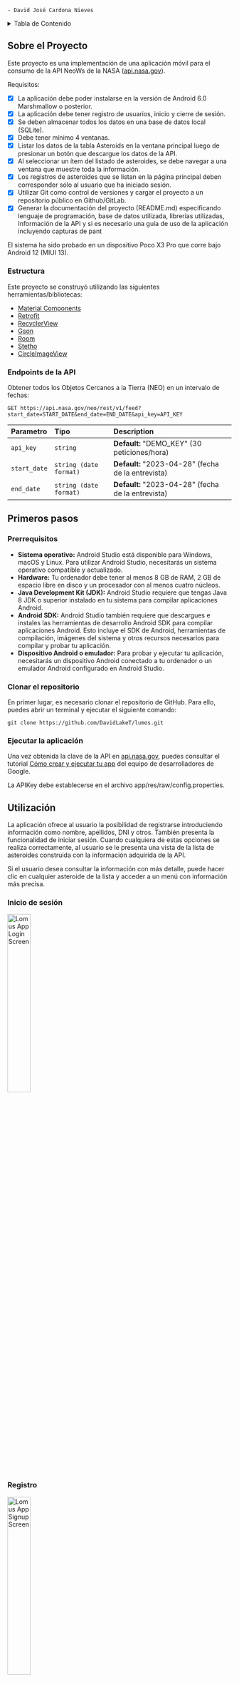 ```
- David José Cardona Nieves
```

<!-- TABLE OF CONTENTS -->
<details>
  <summary>Tabla de Contenido</summary>
  <ol>
    <li>
      <a href="#sobre-el-proyecto">Sobre el Proyecto</a>
      <ul>
        <li><a href="#estructura">Estructura</a></li>
      </ul>
    </li>
    <li>
      <a href="#primeros-pasos">Primeros pasos</a>
      <ul>
        <li><a href="#prerrequisitos">Prerrequisitos</a></li>
        <li><a href="#clonar-el-repositorio">Clonar el repositorio</a></li>
        <li><a href="#ejecutar-la-aplicación">Ejecutar la aplicación</a></li>
      </ul>
    </li>
    <li><a href="#utilización">Utilización</a></li>
    <li><a href="#planeación">Planeación</a></li>
    <li><a href="#licencia">Licencia</a></li>
    <li><a href="#contacto">Contacto</a></li>
  </ol>
</details>



<!-- ABOUT THE PROJECT -->
## Sobre el Proyecto

Este proyecto es una implementación de una aplicación móvil para el consumo de la API NeoWs de la NASA ([api.nasa.gov](https://api.nasa.gov/)).

Requisitos:
* [x] La aplicación debe poder instalarse en la versión de Android 6.0 Marshmallow o posterior.
* [x] La aplicación debe tener registro de usuarios, inicio y cierre de sesión.
* [x] Se deben almacenar todos los datos en una base de datos local (SQLite).
* [x] Debe tener mínimo 4 ventanas.
* [x] Listar los datos de la tabla Asteroids en la ventana principal luego de presionar un botón que descargue los datos de la API.
* [x] Al seleccionar un ítem del listado de asteroides, se debe navegar a una ventana que muestre toda la información.
* [x] Los registros de asteroides que se listan en la página principal deben corresponder sólo al usuario que ha iniciado sesión. 
* [x] Utilizar Git como control de versiones y cargar el proyecto a un repositorio público en Github/GitLab. 
* [x] Generar la documentación del proyecto (README.md) especificando lenguaje de programación, base de datos utilizada, librerías utilizadas, Información de la API y si es necesario una guía de uso de la aplicación incluyendo capturas de pant

El sistema ha sido probado en un dispositivo Poco X3 Pro que corre bajo Android 12 (MIUI 13).

### Estructura

Este proyecto se construyó utilizando las siguientes herramientas/bibliotecas:

* [Material Components](https://github.com/material-components/material-components-android/releases/tag/1.8.0)
* [Retrofit](https://github.com/square/retrofit/releases/tag/2.9.0)
* [RecyclerView](https://developer.android.com/jetpack/androidx/releases/recyclerview?hl=es-419#1.3.0)
* [Gson](https://github.com/google/gson/releases/tag/gson-parent-2.9.0)
* [Room](https://developer.android.com/jetpack/androidx/releases/room?hl=es-419#2.5.1)
* [Stetho](https://github.com/facebookarchive/stetho/releases/tag/v1.5.1)
* [CircleImageView](https://github.com/hdodenhof/CircleImageView/releases/tag/v3.1.0)

### Endpoints de la API

Obtener todos los Objetos Cercanos a la Tierra (NEO) en un intervalo de fechas:

```
GET https://api.nasa.gov/neo/rest/v1/feed?start_date=START_DATE&end_date=END_DATE&api_key=API_KEY
```

| Parametro     | Tipo                   | Description                                       |
| :--------     | :----------------------| :-------------------------------------------------|
| `api_key`     | `string`               | **Default:** "DEMO_KEY" (30 peticiones/hora)      |
| `start_date`  | `string (date format)` | **Default:** "2023-04-28" (fecha de la entrevista) |
| `end_date`    | `string (date format)` | **Default:** "2023-04-28" (fecha de la entrevista) |

<!-- GETTING STARTED -->
## Primeros pasos

### Prerrequisitos

* **Sistema operativo:** Android Studio está disponible para Windows, macOS y Linux. Para utilizar Android Studio, necesitarás un sistema operativo compatible y actualizado.
* **Hardware:** Tu ordenador debe tener al menos 8 GB de RAM, 2 GB de espacio libre en disco y un procesador con al menos cuatro núcleos.
* **Java Development Kit (JDK):** Android Studio requiere que tengas Java 8 JDK o superior instalado en tu sistema para compilar aplicaciones Android.
* **Android SDK:** Android Studio también requiere que descargues e instales las herramientas de desarrollo Android SDK para compilar aplicaciones Android. Esto incluye el SDK de Android, herramientas de compilación, imágenes del sistema y otros recursos necesarios para compilar y probar tu aplicación.
* **Dispositivo Android o emulador:** Para probar y ejecutar tu aplicación, necesitarás un dispositivo Android conectado a tu ordenador o un emulador Android configurado en Android Studio.

### Clonar el repositorio

En primer lugar, es necesario clonar el repositorio de GitHub. Para ello, puedes abrir un terminal y ejecutar el siguiente comando:

```
git clone https://github.com/DavidLakeT/lumos.git
```

### Ejecutar la aplicación

Una vez obtenida la clave de la API en [api.nasa.gov](https://api.nasa.gov/), puedes consultar el tutorial [Cómo crear y ejecutar tu app](https://developer.android.com/studio/run?hl=es-419) del equipo de desarrolladores de Google.

La APIKey debe establecerse en el archivo app/res/raw/config.properties.

<!-- USAGE EXAMPLES -->
## Utilización

La aplicación ofrece al usuario la posibilidad de registrarse introduciendo información como nombre, apellidos, DNI y otros. También presenta la funcionalidad de iniciar sesión. 
Cuando cualquiera de estas opciones se realiza correctamente, al usuario se le presenta una vista de la lista de asteroides construida con la información adquirida de la API.

Si el usuario desea consultar la información con más detalle, puede hacer clic en cualquier asteroide de la lista y acceder a un menú con información más precisa.

### Inicio de sesión

<img src="AppLogin.jpg" alt="Lomus App Login Screen" style="width:32%;">

### Registro

<img src="AppSignup.jpg" alt="Lomus App Signup Screen" style="width:32%;">

### Lista de asteroides

<img src="AppAsteroidList.jpg" alt="Lomus App Asteroid List Screen" style="width:32%;">

### Información de asteroide

<img src="AppAsteroidInfo.jpg" alt="Lomus App Asteroid Info Screen" style="width:32%;">

<!-- ROADMAP -->
## Planeación

He aquí algunos aspectos que podrían considerarse para una futura implementación del proyecto:

- [ ] Posibilidad de filtrar asteroides (por tamaño, nombre, velocidad, etc.)
- [ ] Interfaz de usuario en modo oscuro
- [ ] Encriptación de la contraseña
- [ ] Soporte multi-idioma
    - [ ] Español
    - [x] Inglés

Si tienes alguna recomendación, puedes crear un issue ([aquí](https://github.com/DavidLakeT/lumos/issues)) especificando lo que planteas y dar pie al debate sobre la idea.

<!-- LICENSE -->
## Licencia

Distribuido bajo la licencia MIT. Consulte `LICENSE.txt` para más información.

<!-- CONTACT -->
## Contacto

David Cardona - [Instagram](https://www.instagram.com/whatdavedoes/) - [Linkedin](https://www.linkedin.com/in/davidlaket/) - djcardonan@eafit.edu.co

Link del proyecto: [https://github.com/DavidLakeT/lumos](https://github.com/DavidLakeT/lumos)
